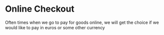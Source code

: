 # Online Checkout

Often times when we go to pay for goods online, we will get the choice if we would like to pay in euros or some other currency
